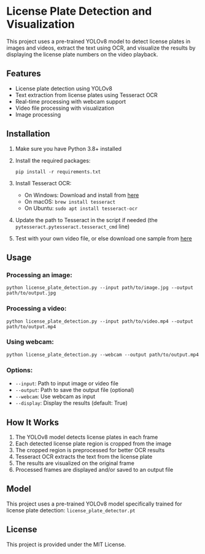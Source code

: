 # License Plate Detection and Visualization

This project uses a pre-trained YOLOv8 model to detect license plates in images and videos, extract the text using OCR, and visualize the results by displaying the license plate numbers on the video playback.

## Features

- License plate detection using YOLOv8
- Text extraction from license plates using Tesseract OCR
- Real-time processing with webcam support
- Video file processing with visualization
- Image processing

## Installation

1. Make sure you have Python 3.8+ installed

2. Install the required packages:
   ```
   pip install -r requirements.txt
   ```

3. Install Tesseract OCR:
   - On Windows: Download and install from [here](https://github.com/UB-Mannheim/tesseract/wiki)
   - On macOS: `brew install tesseract`
   - On Ubuntu: `sudo apt install tesseract-ocr`

4. Update the path to Tesseract in the script if needed (the `pytesseract.pytesseract.tesseract_cmd` line)

5. Test with your own video file, or else download one sample from [here](https://drive.google.com/file/d/1zGq5uX3NojJ2uFNra9auUD2x7R72ym38/view?usp=sharing)

## Usage

### Processing an image:
```
python license_plate_detection.py --input path/to/image.jpg --output path/to/output.jpg
```

### Processing a video:
```
python license_plate_detection.py --input path/to/video.mp4 --output path/to/output.mp4
```

### Using webcam:
```
python license_plate_detection.py --webcam --output path/to/output.mp4
```

### Options:
- `--input`: Path to input image or video file
- `--output`: Path to save the output file (optional)
- `--webcam`: Use webcam as input
- `--display`: Display the results (default: True)

## How It Works

1. The YOLOv8 model detects license plates in each frame
2. Each detected license plate region is cropped from the image
3. The cropped region is preprocessed for better OCR results
4. Tesseract OCR extracts the text from the license plate
5. The results are visualized on the original frame
6. Processed frames are displayed and/or saved to an output file

## Model

This project uses a pre-trained YOLOv8 model specifically trained for license plate detection: `license_plate_detector.pt`

## License

This project is provided under the MIT License.
